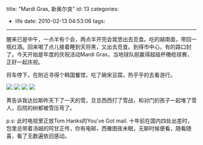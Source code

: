 title: "Mardi Gras, 新奥尔良"
id: 13
categories:
  - life
date: 2010-02-13 04:53:06
tags:
---

醒来已是中午，一点半有个会，两点半开完会晃悠出去觅食。吃的越南面，带回一瓶红酒。回来喝了点儿接着睡到天将黑，又出去觅食。到得市中心，有的路口封了。今天开始是年度的庆祝活动Mardi Gras，当地球队刚赢得超级杯橄榄球赛，正好一起庆祝。

将车停下，在附近寻得个韩国餐馆，吃了碗宋豆腐，热乎乎的去看游行。

[![](http://papasocean.files.wordpress.com/2010/02/6a00cd9713007e4cd50123dde60cf9860b.jpg?w=300)](http://papasocean.files.wordpress.com/2010/02/6a00cd9713007e4cd50123dde60cf9860b.jpg?w=300)
[![](http://papasocean.files.wordpress.com/2010/02/6a00cd9713007e4cd50123ddfaf7ee860c.jpg?w=300)](http://papasocean.files.wordpress.com/2010/02/6a00cd9713007e4cd50123ddfaf7ee860c.jpg?w=300)
[![](http://papasocean.files.wordpress.com/2010/02/6a00cd9713007e4cd50123f1a4c3df860f.jpg?w=300)](http://papasocean.files.wordpress.com/2010/02/6a00cd9713007e4cd50123f1a4c3df860f.jpg?w=300)
[![](http://papasocean.files.wordpress.com/2010/02/6a00cd9713007e4cd501240ba153a4860e.jpg?w=300)](http://papasocean.files.wordpress.com/2010/02/6a00cd9713007e4cd501240ba153a4860e.jpg?w=300)

菁告诉我达拉斯昨天下了一天的雪，旦旦西西打了雪战，和对门的孩子一起堆了雪人，后院的树都被雪压弯了。

p.s: 此时电视里正放Tom Hanks的You've Got mail. 十年前在国内四处出差时，包里总带着汤姆的阿甘正传，你有电邮，西雅图夜未眠，无聊时候便看，随看随喜，看了无数遍依旧感动。


